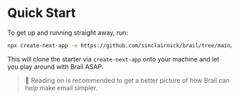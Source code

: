 # Quick Start

To get up and running straight away, run:

```sh
npx create-next-app -e https://github.com/sinclairnick/brail/tree/main/apps/starter
```

This will clone the starter via `create-next-app` onto your machine and let you play around with Brail ASAP.

> 🔔 Reading on is recommended to get a better picture of how Brail can help make email simpler.
